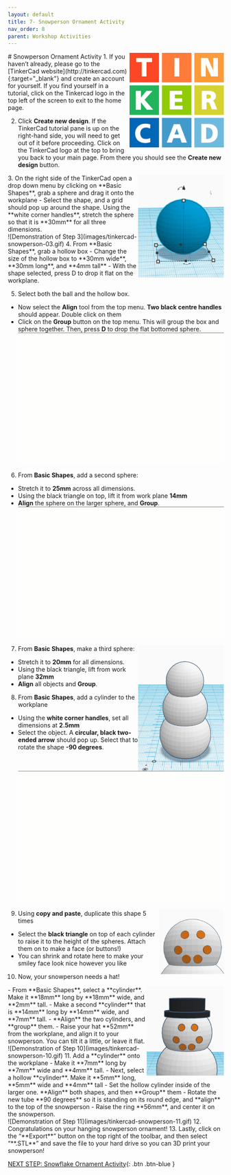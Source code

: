 ```yaml
---
layout: default
title: 7- Snowperson Ornament Activity
nav_order: 8
parent: Workshop Activities
---
```

<img src="images/tinkercad-snowperson-01.png" style="float:right;width:220px" alt="TinkerCad Logo">
# Snowperson Ornament Activity
1. If you haven’t already, please go to the [TinkerCad website](http://tinkercad.com){:target="_blank"} and create an account for yourself. If you find yourself in a tutorial, click on the Tinkercad logo in the top left of the screen to exit to the home page.

2. Click **Create new design**. If the TinkerCad tutorial pane is up on the right-hand side, you will need to get out of it before proceeding. Click on the TinkerCad logo at the top to bring you back to your main page. From there you should see the **Create new design** button. 
<img src="images/tinkercad-snowperson-02.png" style="float:right;width:200px" alt="sphere">
3. On the right side of the TinkerCad open a drop down menu by clicking on **Basic Shapes**, grab a sphere and drag it onto the workplane
- Select the shape, and a grid should pop up around the shape. Using the **white corner handles**, stretch the sphere so that it is **30mm** for all three dimensions.<br>
![Demonstration of Step 3](images/tinkercad-snowperson-03.gif)
4. From **Basic Shapes**, grab a hollow box
- Change the size of the hollow box to **30mm wide**, **30mm long**, and **4mm tall**
- With the shape selected, press D to drop it flat on the workplane. 

5. Select both the ball and the hollow box.
- Now select the **Align** tool from the top menu. **Two black centre handles** should appear. Double click on them
- Click on the **Group** button on the top menu. This will group the box and sphere together. Then, press **D** to drop the flat bottomed sphere.
![Demonstration of Step 5](images/tinkercad-snowperson-04.gif)
6. From **Basic Shapes**, add a second sphere:
- Stretch it to **25mm** across all dimensions. 
- Using the black triangle on top, lift it from work plane **14mm** 
- **Align** the sphere on the larger sphere, and **Group**.<br> 
![Demonstration of Step 6](images/tinkercad-snowperson-05.gif)
7. <img src="images/tinkercad-snowperson-06.png" style="float:right;width:200px" alt="three spheres aligned and grouped"> From **Basic Shapes**, make a third sphere:
- Stretch it to **20mm** for all dimensions.
- Using the black triangle, lift from work plane **32mm** 
- **Align** all objects and **Group**. 

8. From **Basic Shapes**, add a cylinder to the workplane
- Using the **white corner handles**, set all dimensions at **2.5mm**
- Select the object. A **circular, black two-ended arrow** should pop up. Select that to rotate the shape **-90 degrees**.<br>
![Demonstration of Step 8](images/tinkercad-snowperson-07.gif)
9. <img src="images/tinkercad-snowperson-08.png" style="float:right;width:150px;height:150px" alt="snowperson eyes"> Using **copy and paste**, duplicate this shape 5 times 
- Select the **black triangle** on top of each cylinder to raise it to the height of the spheres. Attach them on to make a face (or buttons!)
- You can shrink and rotate here to make your smiley face look nice however you like
10. Now, your snowperson needs a hat! 
<img src="images/tinkercad-snowperson-09.png" style="float:right;width:180px" alt="snowperson hat">
- From **Basic Shapes**, select a **cylinder**. Make it **18mm** long by **18mm** wide, and **2mm** tall. 
- Make a second **cylinder** that is **14mm** long by **14mm** wide, and **7mm** tall. 
- **Align** the two cylinders, and **group** them. 
- Raise your hat **52mm** from the workplane, and align it to your snowperson. You can tilt it a little, or leave it flat.<br>
![Demonstration of Step 10](images/tinkercad-snowperson-10.gif)
11. Add a **cylinder** onto the workplane
- Make it **7mm** long by **7mm** wide and **4mm** tall. 
- Next, select a hollow **cylinder**. Make it **5mm** long, **5mm** wide and **4mm** tall
- Set the hollow cylinder inside of the larger one. **Align** both shapes, and then **Group** them
- Rotate the new tube **90 degrees** so it is standing on its round edge, and **align** to the top of the snowperson
- Raise the ring **56mm**, and center it on the snowperson.<br>
![Demonstration of Step 11](images/tinkercad-snowperson-11.gif)
12. Congratulations on your hanging snowperson ornament!
13. Lastly, click on the “**Export**” button on the top right of the toolbar, and then select “**.STL**” and save the file to your hard drive so you can 3D print your snowperson!

[NEXT STEP: Snowflake Ornament Activity](snowflake-activity.html){: .btn .btn-blue }
